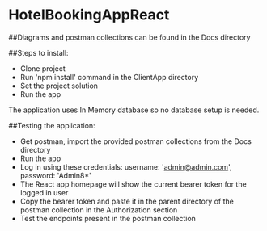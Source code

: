 # HotelBookingAppReact

##Diagrams and postman collections can be found in the Docs directory

##Steps to install: 
- Clone project
- Run 'npm install' command in the ClientApp directory
- Set the project solution
- Run the app

The application uses In Memory database so no database setup is needed.

##Testing the application:
- Get postman, import the provided postman collections from the Docs directory
- Run the app
- Log in using these credentials: username: 'admin@admin.com', password: 'Admin8*'
- The React app homepage will show the current bearer token for the logged in user
- Copy the bearer token and paste it in the parent directory of the postman collection in the Authorization section
- Test the endpoints present in the postman collection
